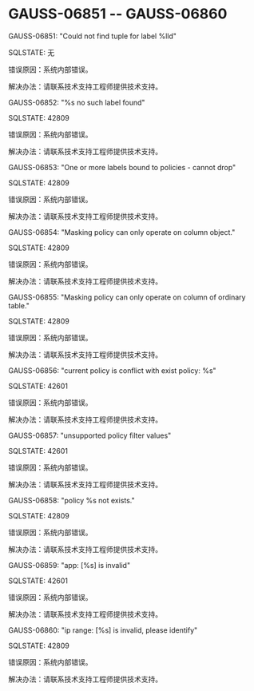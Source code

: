 # GAUSS-06851 -- GAUSS-06860

GAUSS-06851: "Could not find tuple for label %lld"

SQLSTATE: 无

错误原因：系统内部错误。

解决办法：请联系技术支持工程师提供技术支持。

GAUSS-06852: "%s no such label found"

SQLSTATE: 42809

错误原因：系统内部错误。

解决办法：请联系技术支持工程师提供技术支持。

GAUSS-06853: "One or more labels bound to policies - cannot drop"

SQLSTATE: 42809

错误原因：系统内部错误。

解决办法：请联系技术支持工程师提供技术支持。

GAUSS-06854: "Masking policy can only operate on column object."

SQLSTATE: 42809

错误原因：系统内部错误。

解决办法：请联系技术支持工程师提供技术支持。

GAUSS-06855: "Masking policy can only operate on column of ordinary table."

SQLSTATE: 42809

错误原因：系统内部错误。

解决办法：请联系技术支持工程师提供技术支持。

GAUSS-06856: "current policy is conflict with exist policy: %s"

SQLSTATE: 42601

错误原因：系统内部错误。

解决办法：请联系技术支持工程师提供技术支持。

GAUSS-06857: "unsupported policy filter values"

SQLSTATE: 42601

错误原因：系统内部错误。

解决办法：请联系技术支持工程师提供技术支持。

GAUSS-06858: "policy %s not exists."

SQLSTATE: 42809

错误原因：系统内部错误。

解决办法：请联系技术支持工程师提供技术支持。

GAUSS-06859: "app: \[%s\] is invalid"

SQLSTATE: 42601

错误原因：系统内部错误。

解决办法：请联系技术支持工程师提供技术支持。

GAUSS-06860: "ip range: \[%s\] is invalid, please identify"

SQLSTATE: 42809

错误原因：系统内部错误。

解决办法：请联系技术支持工程师提供技术支持。

